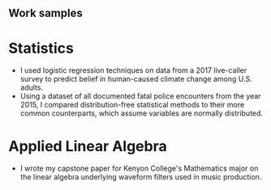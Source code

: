 ## Work samples

# Statistics

- I used logistic regression techniques on data from a 2017 live-caller survey to predict belief in human-caused climate change among U.S. adults.
- Using a dataset of all documented fatal police encounters from the year 2015, I compared distribution-free statistical methods to their more common counterparts, which assume variables are normally distributed.

# Applied Linear Algebra

- I wrote my capstone paper for Kenyon College's Mathematics major on the linear algebra underlying waveform filters used in music production.
